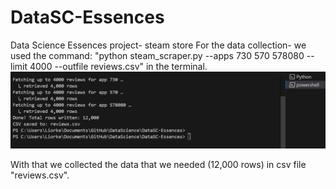 # DataSC-Essences
Data Science Essences project- steam store
For the data collection- we used the command:
"python steam_scraper.py --apps 730 570 578080 --limit 4000 --outfile reviews.csv"
in the terminal.
![alt text](image-2.png)

With that we collected the data that we needed (12,000 rows) in csv file "reviews.csv".